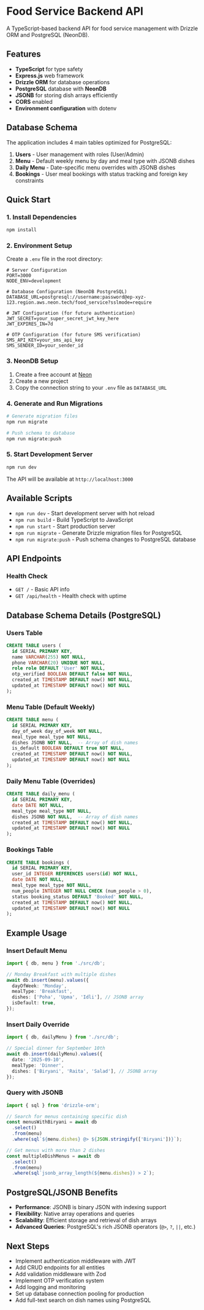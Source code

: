 # Food Service Backend API

A TypeScript-based backend API for food service management with Drizzle ORM and PostgreSQL (NeonDB).

## Features

- **TypeScript** for type safety
- **Express.js** web framework
- **Drizzle ORM** for database operations
- **PostgreSQL** database with **NeonDB**
- **JSONB** for storing dish arrays efficiently
- **CORS** enabled
- **Environment configuration** with dotenv

## Database Schema

The application includes 4 main tables optimized for PostgreSQL:

1. **Users** - User management with roles (User/Admin)
2. **Menu** - Default weekly menu by day and meal type with JSONB dishes
3. **Daily Menu** - Date-specific menu overrides with JSONB dishes
4. **Bookings** - User meal bookings with status tracking and foreign key constraints

## Quick Start

### 1. Install Dependencies

```bash
npm install
```

### 2. Environment Setup

Create a `.env` file in the root directory:

```env
# Server Configuration
PORT=3000
NODE_ENV=development

# Database Configuration (NeonDB PostgreSQL)
DATABASE_URL=postgresql://username:password@ep-xyz-123.region.aws.neon.tech/food_service?sslmode=require

# JWT Configuration (for future authentication)
JWT_SECRET=your_super_secret_jwt_key_here
JWT_EXPIRES_IN=7d

# OTP Configuration (for future SMS verification)
SMS_API_KEY=your_sms_api_key
SMS_SENDER_ID=your_sender_id
```

### 3. NeonDB Setup

1. Create a free account at [Neon](https://neon.tech)
2. Create a new project
3. Copy the connection string to your `.env` file as `DATABASE_URL`

### 4. Generate and Run Migrations

```bash
# Generate migration files
npm run migrate

# Push schema to database
npm run migrate:push
```

### 5. Start Development Server

```bash
npm run dev
```

The API will be available at `http://localhost:3000`

## Available Scripts

- `npm run dev` - Start development server with hot reload
- `npm run build` - Build TypeScript to JavaScript
- `npm run start` - Start production server
- `npm run migrate` - Generate Drizzle migration files for PostgreSQL
- `npm run migrate:push` - Push schema changes to PostgreSQL database

## API Endpoints

### Health Check
- `GET /` - Basic API info
- `GET /api/health` - Health check with uptime

## Database Schema Details (PostgreSQL)

### Users Table
```sql
CREATE TABLE users (
  id SERIAL PRIMARY KEY,
  name VARCHAR(255) NOT NULL,
  phone VARCHAR(20) UNIQUE NOT NULL,
  role role DEFAULT 'User' NOT NULL,
  otp_verified BOOLEAN DEFAULT false NOT NULL,
  created_at TIMESTAMP DEFAULT now() NOT NULL,
  updated_at TIMESTAMP DEFAULT now() NOT NULL
);
```

### Menu Table (Default Weekly)
```sql
CREATE TABLE menu (
  id SERIAL PRIMARY KEY,
  day_of_week day_of_week NOT NULL,
  meal_type meal_type NOT NULL,
  dishes JSONB NOT NULL,  -- Array of dish names
  is_default BOOLEAN DEFAULT true NOT NULL,
  created_at TIMESTAMP DEFAULT now() NOT NULL,
  updated_at TIMESTAMP DEFAULT now() NOT NULL
);
```

### Daily Menu Table (Overrides)
```sql
CREATE TABLE daily_menu (
  id SERIAL PRIMARY KEY,
  date DATE NOT NULL,
  meal_type meal_type NOT NULL,
  dishes JSONB NOT NULL,  -- Array of dish names
  created_at TIMESTAMP DEFAULT now() NOT NULL,
  updated_at TIMESTAMP DEFAULT now() NOT NULL
);
```

### Bookings Table
```sql
CREATE TABLE bookings (
  id SERIAL PRIMARY KEY,
  user_id INTEGER REFERENCES users(id) NOT NULL,
  date DATE NOT NULL,
  meal_type meal_type NOT NULL,
  num_people INTEGER NOT NULL CHECK (num_people > 0),
  status booking_status DEFAULT 'Booked' NOT NULL,
  created_at TIMESTAMP DEFAULT now() NOT NULL,
  updated_at TIMESTAMP DEFAULT now() NOT NULL
);
```

## Example Usage

### Insert Default Menu
```typescript
import { db, menu } from './src/db';

// Monday Breakfast with multiple dishes
await db.insert(menu).values({
  dayOfWeek: 'Monday',
  mealType: 'Breakfast',
  dishes: ['Poha', 'Upma', 'Idli'], // JSONB array
  isDefault: true,
});
```

### Insert Daily Override
```typescript
import { db, dailyMenu } from './src/db';

// Special dinner for September 10th
await db.insert(dailyMenu).values({
  date: '2025-09-10',
  mealType: 'Dinner',
  dishes: ['Biryani', 'Raita', 'Salad'], // JSONB array
});
```

### Query with JSONB
```typescript
import { sql } from 'drizzle-orm';

// Search for menus containing specific dish
const menusWithBiryani = await db
  .select()
  .from(menu)
  .where(sql`${menu.dishes} @> ${JSON.stringify(['Biryani'])}`);

// Get menus with more than 2 dishes
const multipleDishMenus = await db
  .select()
  .from(menu)
  .where(sql`jsonb_array_length(${menu.dishes}) > 2`);
```

## PostgreSQL/JSONB Benefits

- **Performance**: JSONB is binary JSON with indexing support
- **Flexibility**: Native array operations and queries
- **Scalability**: Efficient storage and retrieval of dish arrays
- **Advanced Queries**: PostgreSQL's rich JSONB operators (`@>`, `?`, `||`, etc.)

## Next Steps

- Implement authentication middleware with JWT
- Add CRUD endpoints for all entities
- Add validation middleware with Zod
- Implement OTP verification system
- Add logging and monitoring
- Set up database connection pooling for production
- Add full-text search on dish names using PostgreSQL